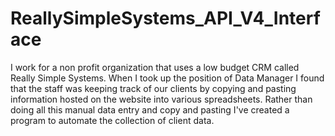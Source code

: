 # ReallySimpleSystems_API_V4_Interface
I work for a non profit organization that uses a low budget CRM called Really Simple Systems. When I took up the position of Data Manager I found that the staff was keeping track of our clients by copying and pasting information hosted on the website into various spreadsheets. Rather than doing all this manual data entry and copy and pasting I've created a program to automate the collection of client data. 
